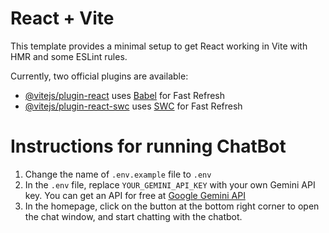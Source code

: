 # React + Vite

This template provides a minimal setup to get React working in Vite with HMR and some ESLint rules.

Currently, two official plugins are available:

- [@vitejs/plugin-react](https://github.com/vitejs/vite-plugin-react/blob/main/packages/plugin-react/README.md) uses [Babel](https://babeljs.io/) for Fast Refresh
- [@vitejs/plugin-react-swc](https://github.com/vitejs/vite-plugin-react-swc) uses [SWC](https://swc.rs/) for Fast Refresh

# Instructions for running ChatBot
1. Change the name of `.env.example` file to `.env`
2. In the `.env` file, replace `YOUR_GEMINI_API_KEY` with your own Gemini API key. You can get an API for free at [Google Gemini API](https://ai.google.dev/gemini-api/docs?gad_source=1&gclid=Cj0KCQiA7NO7BhDsARIsADg_hIbWc_WfOcMQDh84MkaLWlbGKMEYv8xcm4q3AMMJ6eu4QGUj4MAQulUaArLaEALw_wcB)
3. In the homepage, click on the button at the bottom right corner to open the chat window, and start chatting with the chatbot.
